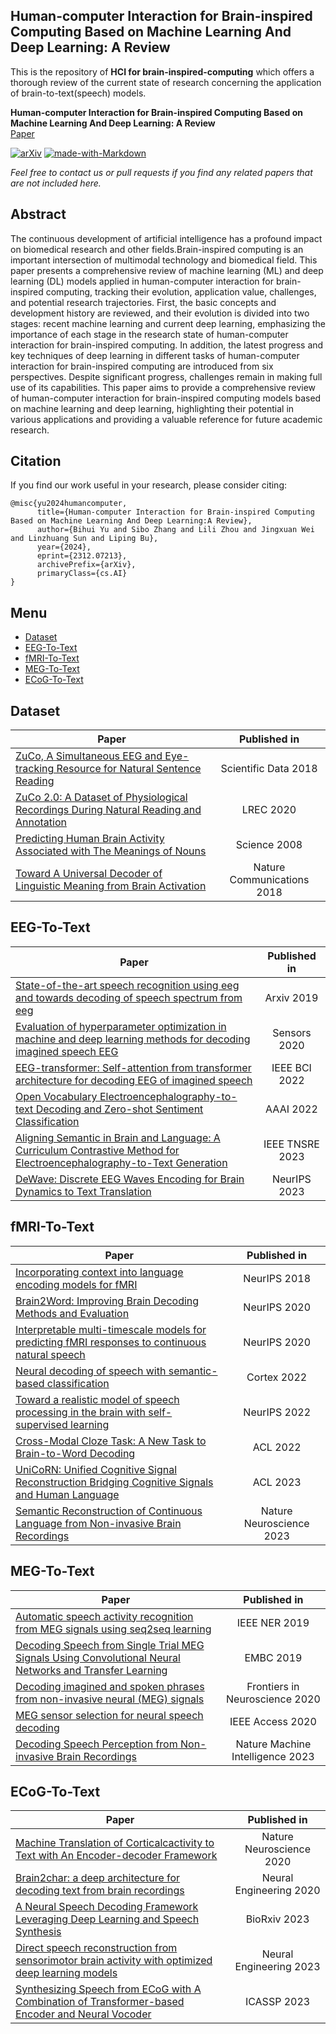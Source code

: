 ## Human-computer Interaction for Brain-inspired Computing Based on Machine Learning And Deep Learning: A Review
This is the repository of **HCI for brain-inspired-computing** which offers a thorough review of the current state of research concerning the application of brain-to-text(speech) models.

**Human-computer Interaction for Brain-inspired Computing Based on Machine Learning And Deep Learning: A Review**  
[Paper](http://arxiv.org/abs/2312.07213)
 
[![arXiv](https://img.shields.io/badge/arXiv-2312.07213-b31b1b.svg)](http://arxiv.org/abs/2312.07213) 
[![made-with-Markdown](https://img.shields.io/badge/Made%20with-Markdown-1f425f.svg)](http://commonmark.org)


*Feel free to contact us or pull requests if you find any related papers that are not included here.*


## Abstract
The continuous development of artificial intelligence has a profound impact on biomedical research and other fields.Brain-inspired computing is an important intersection of multimodal technology and biomedical field. This paper presents a comprehensive review of machine learning (ML) and deep learning (DL) models applied in human-computer interaction for brain-inspired computing, tracking their evolution, application value, challenges, and potential research trajectories. First, the basic concepts and development history are reviewed, and their evolution is divided into two stages: recent machine learning and current deep learning, emphasizing the importance of each stage in the research state of human-computer interaction for brain-inspired computing. In addition, the latest progress and key techniques of deep learning in different tasks of human-computer interaction for brain-inspired computing are introduced from six perspectives. Despite significant progress, challenges remain in making full use of its capabilities. This paper aims to provide a comprehensive review of human-computer interaction for brain-inspired computing models based on machine learning and deep learning, highlighting their potential in various applications and providing a valuable reference for future academic research. 

## Citation
If you find our work useful in your research, please consider citing:
```
@misc{yu2024humancomputer,
      title={Human-computer Interaction for Brain-inspired Computing Based on Machine Learning And Deep Learning:A Review}, 
      author={Bihui Yu and Sibo Zhang and Lili Zhou and Jingxuan Wei and Linzhuang Sun and Liping Bu},
      year={2024},
      eprint={2312.07213},
      archivePrefix={arXiv},
      primaryClass={cs.AI}
}
```


## Menu
- [Dataset](#dataset)
- [EEG-To-Text](#eeg-to-text)
- [fMRI-To-Text](#fmri-to-text)
- [MEG-To-Text](#meg-to-text)
- [ECoG-To-Text](#ecog-to-text)
<!-- - [CogniVal](#cognival) -->


## Dataset
|Paper|Published in|
|---|:---:|
|[ZuCo, A Simultaneous EEG and Eye-tracking Resource for Natural Sentence Reading](http://arxiv.org/abs/1405.4053v2)|Scientific Data 2018|
|[ZuCo 2.0: A Dataset of Physiological Recordings During Natural Reading and Annotation](https://aclanthology.org/2020.lrec-1.18)|LREC 2020|
|[Predicting Human Brain Activity Associated with The Meanings of Nouns](https://www.science.org/doi/10.1126/science.1152876)|Science 2008|
|[Toward A Universal Decoder of Linguistic Meaning from Brain Activation](https://www.nature.com/articles/s41467-018-03068-4)|Nature Communications 2018|

## EEG-To-Text
|Paper|Published in|
|---|:---:|
|[State-of-the-art speech recognition using eeg and towards decoding of speech spectrum from eeg](https://arxiv.org/abs/1908.05743)|Arxiv 2019|
|[Evaluation of hyperparameter optimization in machine and deep learning methods for decoding imagined speech EEG](https://www.mdpi.com/1424-8220/20/16/4629)|Sensors 2020|
|[EEG-transformer: Self-attention from transformer architecture for decoding EEG of imagined speech](https://www.mdpi.com/1424-8220/20/16/4629)|IEEE BCI 2022|
|[Open Vocabulary Electroencephalography-to-text Decoding and Zero-shot Sentiment Classification](https://ojs.aaai.org/index.php/AAAI/article/view/20472)|AAAI 2022|
|[Aligning Semantic in Brain and Language: A Curriculum Contrastive Method for Electroencephalography-to-Text Generation](https://ieeexplore.ieee.org/document/10248031)|IEEE TNSRE 2023|
|[DeWave: Discrete EEG Waves Encoding for Brain Dynamics to Text Translation](https://arxiv.org/abs/2309.14030)|NeurIPS 2023|

## fMRI-To-Text
|Paper|Published in|
|---|:---:|
|[Incorporating context into language encoding models for fMRI](https://proceedings.neurips.cc/paper_files/paper/2018/hash/f471223d1a1614b58a7dc45c9d01df19-Abstract.html)|NeurIPS 2018|
|[Brain2Word: Improving Brain Decoding Methods and Evaluation](https://nips.cc/virtual/2020/20629)|NeurIPS 2020|
|[Interpretable multi-timescale models for predicting fMRI responses to continuous natural speech](https://proceedings.neurips.cc/paper/2020/hash/9e9a30b74c49d07d8150c8c83b1ccf07-Abstract.html)|NeurIPS 2020|
|[Neural decoding of speech with semantic-based classification](https://www.sciencedirect.com/science/article/pii/S0010945222001666)|Cortex 2022|
|[Toward a realistic model of speech processing in the brain with self-supervised learning](https://proceedings.neurips.cc/paper_files/paper/2022/hash/d81ecfc8fb18e833a3fa0a35d92532b8-Abstract-Conference.html)|NeurIPS 2022|
|[Cross-Modal Cloze Task: A New Task to Brain-to-Word Decoding](https://aclanthology.org/2022.findings-acl.54)|ACL 2022|
|[UniCoRN: Unified Cognitive Signal Reconstruction Bridging Cognitive Signals and Human Language](https://aclanthology.org/2023.acl-long.741/)|ACL 2023|
|[Semantic Reconstruction of Continuous Language from Non-invasive Brain Recordings](https://www.biorxiv.org/content/10.1101/2022.09.29.509744v1)|Nature Neuroscience 2023|

## MEG-To-Text
|Paper|Published in|
|---|:---:|
|[Automatic speech activity recognition from MEG signals using seq2seq learning](https://ieeexplore.ieee.org/abstract/document/8717186)|IEEE NER 2019|
|[Decoding Speech from Single Trial MEG Signals Using Convolutional Neural Networks and Transfer Learning](https://ieeexplore.ieee.org/document/8857874)|EMBC 2019|
|[Decoding imagined and spoken phrases from non-invasive neural (MEG) signals](https://www.frontiersin.org/journals/neuroscience/articles/10.3389/fnins.2020.00290/full)|Frontiers in Neuroscience 2020|
|[MEG sensor selection for neural speech decoding](https://ieeexplore.ieee.org/abstract/document/9214489)|IEEE Access 2020|
|[Decoding Speech Perception from Non-invasive Brain Recordings](https://www.nature.com/articles/s42256-023-00714-5)|Nature Machine Intelligence 2023|


## ECoG-To-Text
|Paper|Published in|
|---|:---:|
|[Machine Translation of Corticalcactivity to Text with An Encoder-decoder Framework](https://www.biorxiv.org/content/10.1101/708206v1)|Nature Neuroscience 2020|
|[Brain2char: a deep architecture for decoding text from brain recordings](https://iopscience.iop.org/article/10.1088/1741-2552/abc742/meta)|Neural Engineering 2020|
|[A Neural Speech Decoding Framework Leveraging Deep Learning and Speech Synthesis](https://www.biorxiv.org/content/10.1101/2023.09.16.558028v1.abstract)|BioRxiv 2023|
|[Direct speech reconstruction from sensorimotor brain activity with optimized deep learning models](https://iopscience.iop.org/article/10.1088/1741-2552/ace8be/meta)|Neural Engineering 2023|
|[Synthesizing Speech from ECoG with A Combination of Transformer-based Encoder and Neural Vocoder](https://ieeexplore.ieee.org/abstract/document/10097004)|ICASSP 2023|

<!-- ## CogniVal
|Paper|Published in|
|---|:---:|
|[CogniVal: A Framework for Cognitive Word Embedding Evaluation](https://www.biorxiv.org/content/10.1101/708206v1)|Nature Neuroscience 2020| -->

